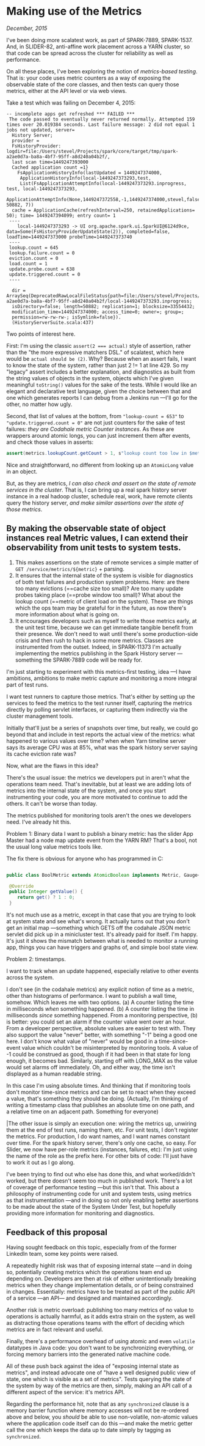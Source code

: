 # Making use of the Metrics

_December, 2015_

I've been doing more scalatest work, as part of SPARK-7889, SPARK-1537. And, in SLIDER-82, anti-affine work placement across a YARN cluster, so that code can be spread across the cluster for reliability as well as performance.


On all these places, I've been exploring the notion of _metrics-based testing_. That is: your code uses metric counters as a way of exposing the observable state of the core classes, and then tests can query those metrics, either at the API level or via web views.

Take a test which was failing on December 4, 2015:

```
-- incomplete apps get refreshed *** FAILED ***
 The code passed to eventually never returned normally. Attempted 159 times over 20.019384 seconds. Last failure message: 2 did not equal 1 jobs not updated, server=
  History Server;
  provider =
  FsHistoryProvider: logdir=file:/Users/stevel/Projects/spark/core/target/tmp/spark-a2ae0d7a-ba8a-4bf7-95ff-a8d240a04b2f/,
  last scan time=1449247393000
  Cached application count =1}
 	FsApplicationHistoryInfo(lastUpdated = 1449247374000,
 	 ApplicationHistoryInfo(local-1449247373293,test,
 	 List(FsApplicationAttemptInfo(local-1449247373293.inprogress, test, local-1449247373293,
 	 ApplicationAttemptInfo(None,1449247372558,-1,1449247374000,stevel,false), 50882, 7))
  cache = ApplicationCache(refreshInterval=250, retainedApplications= 50); time= 1449247394099; entry count= 1
 ----
	local-1449247373293 -> UI org.apache.spark.ui.SparkUI@6124d9ce, data=Some(FsHistoryProviderUpdateState(2)), completed=false, loadTime=1449247373000 probeTime=1449247373740
 ----
 lookup.count = 645
 lookup.failure.count = 0
 eviction.count = 0
 load.count = 1
 update.probe.count = 638
 update.triggered.count = 0
 ----

  dir = ArraySeq(DeprecatedRawLocalFileStatus{path=file:/Users/stevel/Projects/spark/core/target/tmp/spark-a2ae0d7a-ba8a-4bf7-95ff-a8d240a04b2f/local-1449247373293.inprogress;
  isDirectory=false; length=50882; replication=1; blocksize=33554432;
  modification_time=1449247374000; access_time=0; owner=; group=;
  permission=rw-rw-rw-; isSymlink=false}).
  (HistoryServerSuite.scala:437)

```

Two points of interest here.

First: I'm using the classic `assert(2 === actual)` style of assertion, rather than the "the more expressive matchers DSL." of scalatest, which here would be `actual should be (2)`. Why? Because when an assert fails, I want to know the state of the system, rather than just 2 != 1 at line 429. So my "legacy" assert includes a better explanation, and diagnostics as built from the string values of objects in the system, objects which I've given meaningful `toString()` values for the sake of the tests. While I would like an elegant and declarative test language, given the choice between that and one which generates reports I can debug from a Jenkins run —I'll go for the other, no matter how ugly.

Second, that list of values at the bottom, from `"lookup-count = 653"` to `"update.triggered.count = 0"` are not just counters for the sake of test failures: _they are Codahale metric Counter instances_. As these are wrappers around atomic longs, you can just increment them after events, and check those values in asserts:

```java
assert(metrics.lookupCount.getCount > 1, s"lookup count too low in $metrics")
```

Nice and straightforward, no different from looking up an `AtomicLong` value in an object.

But, as they are metrics, _I can also check and assert on the state of remote services in the cluster_. That is, I can bring up a real spark history server instance in a real hadoop cluster, schedule real, work, have remote clients query the history server, _and make similar assertions over the state of those metrics_.

## By making the observable state of object instances real Metric values, I can extend their observability from unit tests to system tests. 

1. This makes assertions on the state of remote services a simple matter of `GET /service/metrics/${metric}` + parsing.
1. It ensures that the internal state of the system is visible for diagnostics of both test failures and production system problems. Here: are there too many evictions (==cache size too small)? Are too many update probes taking place (==probe window too small)? What about the lookup count (==metric of client load on the system). These are things which the ops team may be grateful for in the future, as now there's more information about what is going on.
1. It encourages developers such as myself to write those metrics early, at the unit test time, because we can get immediate tangible benefit from their presence. We don't need to wait until there's some production-side crisis and then rush to hack in some more metrics. Classes are instrumented from the outset. Indeed, in SPARK-11373 I'm actually implementing the metrics publishing in the Spark History server —something the SPARK-7889 code will be ready for.

I'm just starting to experiment with this metrics-first testing, idea —I have ambitions, ambitions to make metric capture and monitoring a more integral part of test runs.

I want test runners to capture those metrics. That's either by setting up the services to feed the metrics to the test runner itself, capturing the metrics directly by polling servlet interfaces, or capturing them indirectly via the cluster management tools.

Initially that'll just be a series of snapshots over time, but really, we could go beyond that and include in test reports the actual view of the metrics: what happened to various values over time? when when Yarn timeline server says its average CPU was at 85%, what was the spark history server saying its cache eviction rate was?

Now, what are the flaws in this idea?

There's the usual issue: the metrics we developers put in aren't what the operations team need. That's inevitable, but at least we are adding lots of metrics into the internal state of the system, and once you start instrumenting your code, you are more motivated to continue to add the others. It can't be worse than today.

The metrics published for monitoring tools aren't the ones we developers need. I've already hit this.

Problem 1: Binary data
I want to publish a binary metric: has the slider App Master had a node map update event from the YARN RM? That's a bool, not the usual long value metrics tools like.

The fix there is obvious for anyone who has programmed in C:

```java

public class BoolMetric extends AtomicBoolean implements Metric, Gauge<Integer> {

 @Override
 public Integer getValue() {
	return get() ? 1 : 0;
 }
```

It's not much use as a metric, except in that case that you are trying to look at system state and see what's wrong. It actually turns out that you don't get an initial map —something which GETS off the codahale JSON metric servlet did pick up in a minicluster test. It's already paid for itself. I'm happy. It's just it shows the mismatch between what is needed to monitor a running app, things you can have triggers and graphs of, and simple bool state view.

Problem 2: timestamps.

I want to track when an update happened, especially relative to other events across the system.

I don't see (in the codahale metrics) any explicit notion of time as a metric, other than histograms of performance. I want to publish a wall time, somehow. Which leaves me with two options. (a) A counter listing the time in milliseconds *when* something happened. (b) A counter listing the time in milliseconds *since* something happened. From a monitoring perspective, (b) is better: you could set an alarm if the counter value went over an hour. From a developer perspective, absolute values are easier to test with. They also support the value "never" better, with something "-1" being a good one here. I don't know what value of "never" would be good in a time-since-event value which couldn't be misinterpreted by monitoring tools. A value of -1 could be construed as good, though if it had been in that state for long enough, it becomes bad. Similarly, starting off with LONG_MAX as the value would set alarms off immediately. Oh, and either way, the time isn't displayed as a human readable string.

In this case I'm using absolute times. And thinking that if monitoring tools don't monitor time-since metrics and can be set to react when they exceed a value, that's something they should be doing. (Actually, I'm thinking of writing a timestamp class that publishes an absolute time on one path, and a relative time on an adjacent path. Something for everyone)

|The other issue is simply an execution one: wiring the metrics up, unwiring them at the end of test runs, naming them, etc. For unit tests, I don't register the metrics. For production, I do want names, and I want names constant over time. For the spark history server, there's only one cache, so easy. For Slider, we now have per-role metrics (instances, failures, etc): I'm just using the name of the role as the prefix here. For other bits of code: I'll just have to work it out as I go along.


I've been trying to find out who else has done this, and what worked/didn't worked, but there doesn't seem too much in published work. There's a lot of coverage of performance testing —but this isn't that. This about a philosophy of instrumenting code for unit and system tests, using metrics as that instrumentation —and in doing so not only enabling better assertions to be made about the state of the System Under Test, but hopefully providing more information for monitoring and diagnostics.

## Feedback of this proposal

Having sought feedback on this topic, especially from of the former LinkedIn team, some key points were raised.

A repeatedly highlit risk was that of exposing internal state —and in doing so, potentially creating metrics which the operations team end up depending on. Developers are then at risk of either unintentionally breaking metrics when they change implementation details, or of being constrained in changes. Essentially: metrics have to be treated as part of the public API of a service —an API— and designed and maintained accordingly.

Another risk is metric overload: publishing too many metrics of no value to operations
is actually harmful, as it adds extra strain on the system, as well as distracting those operations teams with the effort of deciding which metrics are in fact relevant and useful.

Finally, there's a performance overhead of using atomic and even `volatile` datatypes in Java code: you don't want to be synchronizing everything, or forcing memory barriers into the generated native machine code.

All of these push back against the idea of "exposing internal state as metrics", and instead advocate one of "have a well designed public view of state, one which is visible as a set of metrics". Tests querying the state of the system by way of the metrics are then, simply, making an API call of a different aspect of the service: it's metrics API.

Regarding the performance hit, note that as any `synchronized` clause is a memory barrier function where memory accesses will not be re-ordered above and below, you *should* be able to use non-volatile, non-atomic values where the application code itself can do this —and make the metric getter call the one which keeps the data up to date simply by tagging as `synchronized`. 



